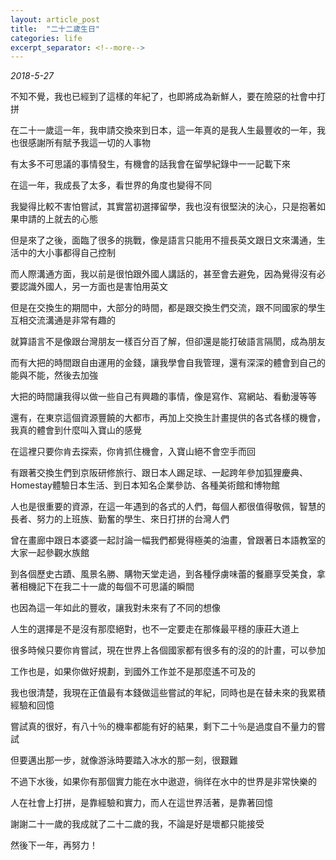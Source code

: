 ```yaml
---
layout: article_post
title:  "二十二歲生日"
categories: life
excerpt_separator: <!--more-->
---
```


*2018-5-27*

不知不覺，我也已經到了這樣的年紀了，也即將成為新鮮人，要在險惡的社會中打拼

在二十一歲這一年，我申請交換來到日本，這一年真的是我人生最豐收的一年，我也很感謝所有賦予我這一切的人事物

有太多不可思議的事情發生，有機會的話我會在留學紀錄中一一記載下來

在這一年，我成長了太多，看世界的角度也變得不同

<!--more-->

我變得比較不害怕嘗試，其實當初選擇留學，我也沒有很堅決的決心，只是抱著如果申請的上就去的心態

但是來了之後，面臨了很多的挑戰，像是語言只能用不擅長英文跟日文來溝通，生活中的大小事都得自己控制

而人際溝通方面，我以前是很怕跟外國人講話的，甚至會去避免，因為覺得沒有必要認識外國人，另一方面也是害怕用英文

但是在交換生的期間中，大部分的時間，都是跟交換生們交流，跟不同國家的學生互相交流溝通是非常有趣的

就算語言不是像跟台灣朋友一樣百分百了解，但卻還是能打破語言隔閡，成為朋友

而有大把的時間跟自由運用的金錢，讓我學會自我管理，還有深深的體會到自己的能與不能，然後去加強

大把的時間讓我得以做一些自己有興趣的事情，像是寫作、寫網站、看動漫等等

還有，在東京這個資源豐饒的大都市，再加上交換生計畫提供的各式各樣的機會，我真的體會到什麼叫入寶山的感覺

在這裡只要你肯去探索，你肯抓住機會，入寶山絕不會空手而回

有跟著交換生們到京阪研修旅行、跟日本人踢足球、一起跨年參加狐狸慶典、Homestay體驗日本生活、到日本知名企業參訪、各種美術館和博物館

人也是很重要的資源，在這一年遇到的各式的人們，每個人都很值得敬佩，智慧的長者、努力的上班族、勤奮的學生、來日打拼的台灣人們

曾在畫廊中跟日本婆婆一起討論一幅我們都覺得極美的油畫，曾跟著日本語教室的大家一起參觀水族館

到各個歷史古蹟、風景名勝、購物天堂走過，到各種俘虜味蕾的餐廳享受美食，拿著相機記下在我二十一歲的每個不可思議的瞬間

也因為這一年如此的豐收，讓我對未來有了不同的想像

人生的選擇是不是沒有那麼絕對，也不一定要走在那條最平穩的康莊大道上

很多時候只要你肯嘗試，現在世界上各個國家都有很多有的沒的的計畫，可以參加

工作也是，如果你做好規劃，到國外工作並不是那麼遙不可及的

我也很清楚，我現在正值最有本錢做這些嘗試的年紀，同時也是在替未來的我累積經驗和回憶

嘗試真的很好，有八十％的機率都能有好的結果，剩下二十％是過度自不量力的嘗試

但要邁出那一步，就像游泳時要踏入冰水的那一刻，很艱難

不過下水後，如果你有那個實力能在水中遨遊，徜徉在水中的世界是非常快樂的

人在社會上打拼，是靠經驗和實力，而人在這世界活著，是靠著回憶

謝謝二十一歲的我成就了二十二歲的我，不論是好是壞都只能接受

然後下一年，再努力！






